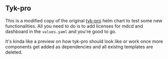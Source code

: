 ## Tyk-pro

This is a modified copy of the original [tyk-pro](https://github.com/TykTechnologies/tyk-helm-chart/tree/master/tyk-pro) helm chart to test some new functionalities. All you need to do is to add licenses for mdcd and dashboard in the `values.yaml` and you're good to go. 

It's kinda like a preview on how tyk-pro should look like or work once more components get added as dependencies and all existng templates are deleted.
